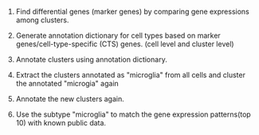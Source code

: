 1. Find differential genes (marker genes) by comparing gene expressions among clusters.

2. Generate annotation dictionary for cell types based on marker genes/cell-type-specific (CTS) genes. (cell level and cluster level)

3. Annotate clusters using annotation dictionary.

4. Extract the clusters annotated as "microglia" from all cells and cluster the annotated "microgia" again

5. Annotate the new clusters again.

6. Use the subtype "microglia" to match the gene expression patterns(top 10) with known public data.
